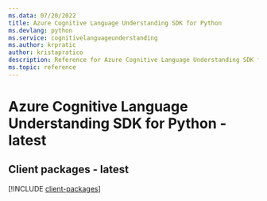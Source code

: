 ```yaml
---
ms.data: 07/20/2022
title: Azure Cognitive Language Understanding SDK for Python
ms.devlang: python
ms.service: cognitivelanguageunderstanding
ms.author: krpratic
author: kristapratico
description: Reference for Azure Cognitive Language Understanding SDK for Python
ms.topic: reference
---
```

# Azure Cognitive Language Understanding SDK for Python - latest

## Client packages - latest
[!INCLUDE [client-packages](cognitive-language-understanding-client-index.md)]
